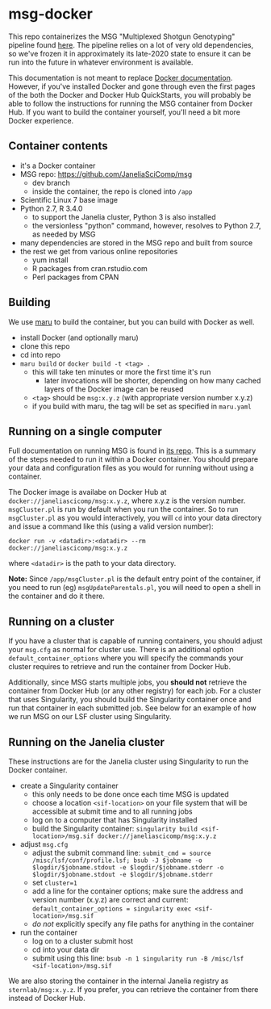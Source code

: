 # msg-docker

This repo containerizes the MSG "Multiplexed Shotgun Genotyping" pipeline found [here](https://github.com/JaneliaSciComp/msg). The pipeline relies on a lot of very old dependencies, so we've frozen it in approximately its late-2020 state to ensure it can be run into the future in whatever environment is available.

This documentation is not meant to replace [Docker documentation](https://docs.docker.com). However, if you've installed Docker and gone through even the first pages of the both the Docker and Docker Hub QuickStarts, you will probably be able to follow the instructions for running the MSG container from Docker Hub. If you want to build the container yourself, you'll need a bit more Docker experience. 

## Container contents

* it's a Docker container
* MSG repo: https://github.com/JaneliaSciComp/msg
    - dev branch
    - inside the container, the repo is cloned into `/app`
* Scientific Linux 7 base image
* Python 2.7, R 3.4.0
    - to support the Janelia cluster, Python 3 is also installed
    - the versionless "python" command, however, resolves to Python 2.7, as needed by MSG
* many dependencies are stored in the MSG repo and built from source
* the rest we get from various online repositories
    - yum install
    - R packages from cran.rstudio.com
    - Perl packages from CPAN

## Building

We use [maru](https://github.com/JaneliaSciComp/maru) to build the container, but you can build with Docker as well.

* install Docker (and optionally maru)
* clone this repo
* cd into repo
* `maru build` or `docker build -t <tag> .`
    - this will take ten minutes or more the first time it's run
        + later invocations will be shorter, depending on how many cached layers of the Docker image can be reused
    - `<tag>` should be `msg:x.y.z` (with appropriate version number x.y.z)
    - if you build with maru, the tag will be set as specified in `maru.yaml`

## Running on a single computer

Full documentation on running MSG is found in [its repo](https://github.com/JaneliaSciComp/msg). This is a summary of the steps needed to run it within a Docker container. You should prepare your data and configuration files as you would for running without using a container.

The Docker image is availabe on Docker Hub at `docker://janeliascicomp/msg:x.y.z`, where x.y.z is the version number. `msgCluster.pl` is run by default when you run the container. So to run `msgCluster.pl` as you would interactively, you will `cd` into your data directory and issue a command like this (using a valid version number):

`docker run -v <datadir>:<datadir> --rm docker://janeliascicomp/msg:x.y.z`

where `<datadir>` is the path to your data directory.

**Note:** Since `/app/msgCluster.pl` is the default entry point of the container, if you need to run (eg) `msgUpdateParentals.pl`, you will need to open a shell in the container and do it there.

## Running on a cluster

If you have a cluster that is capable of running containers, you should adjust your `msg.cfg` as normal for cluster use. There is an additional option `default_container_options` where you will specify the commands your cluster requires to retrieve and run the container from Docker Hub.

Additionally, since MSG starts multiple jobs, you **should not** retrieve the container from Docker Hub (or any other registry) for each job. For a cluster that uses Singularity, you should build the Singularity container once and run that container in each submitted job. See below for an example of how we run MSG on our LSF cluster using Singularity.

## Running on the Janelia cluster

These instructions are for the Janelia cluster using Singularity to run the Docker container.

* create a Singularity container
    - this only needs to be done once each time MSG is updated
    - choose a location `<sif-location>` on your file system that will be accessible at submit time and to all running jobs 
    - log on to a computer that has Singularity installed
    - build the Singularity container:
        `singularity build <sif-location>/msg.sif docker://janeliascicomp/msg:x.y.z`
* adjust `msg.cfg`
    - adjust the submit command line:
        `submit_cmd = source /misc/lsf/conf/profile.lsf; bsub -J $jobname -o $logdir/$jobname.stdout -e $logdir/$jobname.stderr -o $logdir/$jobname.stdout -e $logdir/$jobname.stderr`
    - set `cluster=1`
    - add a line for the container options; make sure the address and version number (x.y.z) are correct and current:
        `default_container_options = singularity exec <sif-location>/msg.sif`
    - _do not_ explicitly specify any file paths for anything in the container
* run the container
    - log on to a cluster submit host
    - cd into your data dir
    - submit using this line:
        `bsub -n 1 singularity run -B /misc/lsf <sif-location>/msg.sif`

We are also storing the container in the internal Janelia registry as `sternlab/msg:x.y.z`. If you prefer, you can retrieve the container from there instead of Docker Hub.





